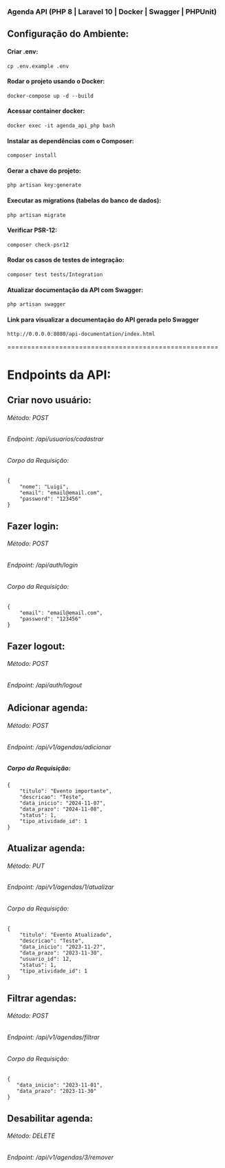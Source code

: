 
###  Agenda API (PHP 8 | Laravel 10 | Docker | Swagger | PHPUnit)

## Configuração do Ambiente:

#### Criar .env:
```cp .env.example .env```

#### Rodar o projeto usando o Docker:
```docker-compose up -d --build```

#### Acessar container docker:
```docker exec -it agenda_api_php bash```

#### Instalar as dependências com o Composer:
```composer install```

#### Gerar a chave do projeto:
```php artisan key:generate```

#### Executar as migrations (tabelas do banco de dados):
```php artisan migrate```

#### Verificar PSR-12:
```composer check-psr12```

#### Rodar os casos de testes de integração:
```composer test tests/Integration```

#### Atualizar documentação da API com Swagger:
```php artisan swagger```

#### Link para visualizar a documentação do API gerada pelo Swagger
```http://0.0.0.0:8080/api-documentation/index.html```

=====================================================

# Endpoints da API:

##  Criar novo usuário:
###### Método: POST
###### Endpoint: /api/usuarios/cadastrar
###### Corpo da Requisição:
```
{
    "nome": "Luigi",
    "email": "email@email.com",
    "password": "123456"
}
```

## Fazer login:
###### Método: POST
###### Endpoint: /api/auth/login
###### Corpo da Requisição:
```
{
    "email": "email@email.com",
    "password": "123456"
}
```

## Fazer logout:
###### Método: POST
###### Endpoint: /api/auth/logout

## Adicionar agenda:
###### Método: POST
###### Endpoint: /api/v1/agendas/adicionar
##### Corpo da Requisição:
```
{
    "titulo": "Evento importante",
    "descricao": "Teste",
    "data_inicio": "2024-11-07",
    "data_prazo": "2024-11-08",
    "status": 1,
    "tipo_atividade_id": 1
}
```

## Atualizar agenda:
###### Método: PUT
###### Endpoint: /api/v1/agendas/1/atualizar
###### Corpo da Requisição:
```
{
    "titulo": "Evento Atualizado",
    "descricao": "Teste",
    "data_inicio": "2023-11-27",
    "data_prazo": "2023-11-30",
    "usuario_id": 12,
    "status": 1,
    "tipo_atividade_id": 1
}
```

## Filtrar agendas:
###### Método: POST
###### Endpoint: /api/v1/agendas/filtrar
###### Corpo da Requisição:
```
{
   "data_inicio": "2023-11-01",
   "data_prazo": "2023-11-30"
}
```

## Desabilitar agenda:
###### Método: DELETE
###### Endpoint: /api/v1/agendas/3/remover
